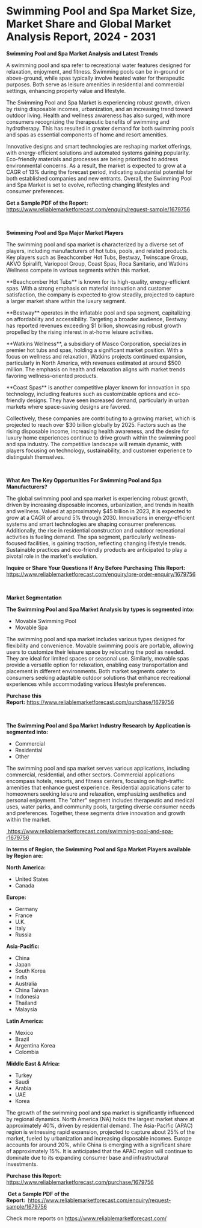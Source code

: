 <p><h1>Swimming Pool and Spa Market Size, Market Share and Global Market Analysis Report, 2024 - 2031</h1></p><p><strong>Swimming Pool and Spa Market Analysis and Latest Trends</strong></p>
<p><p>A swimming pool and spa refer to recreational water features designed for relaxation, enjoyment, and fitness. Swimming pools can be in-ground or above-ground, while spas typically involve heated water for therapeutic purposes. Both serve as leisure amenities in residential and commercial settings, enhancing property value and lifestyle.</p><p>The Swimming Pool and Spa Market is experiencing robust growth, driven by rising disposable incomes, urbanization, and an increasing trend toward outdoor living. Health and wellness awareness has also surged, with more consumers recognizing the therapeutic benefits of swimming and hydrotherapy. This has resulted in greater demand for both swimming pools and spas as essential components of home and resort amenities.</p><p>Innovative designs and smart technologies are reshaping market offerings, with energy-efficient solutions and automated systems gaining popularity. Eco-friendly materials and processes are being prioritized to address environmental concerns. As a result, the market is expected to grow at a CAGR of 13% during the forecast period, indicating substantial potential for both established companies and new entrants. Overall, the Swimming Pool and Spa Market is set to evolve, reflecting changing lifestyles and consumer preferences.</p></p>
<p><strong>Get a Sample PDF of the Report:&nbsp;</strong> <a href="https://www.reliablemarketforecast.com/enquiry/request-sample/1679756?utm_campaign=1097&utm_medium=2&utm_source=Github&utm_content=ia&utm_term=28122024&utm_id=swimming-pool-and-spa">https://www.reliablemarketforecast.com/enquiry/request-sample/1679756</a></p>
<p>&nbsp;</p>
<p><strong>Swimming Pool and Spa Major Market Players</strong></p>
<p><p>The swimming pool and spa market is characterized by a diverse set of players, including manufacturers of hot tubs, pools, and related products. Key players such as Beachcomber Hot Tubs, Bestway, Twinscape Group, AKVO Spiralift, Variopool Group, Coast Spas, Roca Sanitario, and Watkins Wellness compete in various segments within this market.</p><p>**Beachcomber Hot Tubs** is known for its high-quality, energy-efficient spas. With a strong emphasis on material innovation and customer satisfaction, the company is expected to grow steadily, projected to capture a larger market share within the luxury segment.</p><p>**Bestway** operates in the inflatable pool and spa segment, capitalizing on affordability and accessibility. Targeting a broader audience, Bestway has reported revenues exceeding $1 billion, showcasing robust growth propelled by the rising interest in at-home leisure activities.</p><p>**Watkins Wellness**, a subsidiary of Masco Corporation, specializes in premier hot tubs and spas, holding a significant market position. With a focus on wellness and relaxation, Watkins projects continued expansion, particularly in North America, with revenues estimated at around $500 million. The emphasis on health and relaxation aligns with market trends favoring wellness-oriented products.</p><p>**Coast Spas** is another competitive player known for innovation in spa technology, including features such as customizable options and eco-friendly designs. They have seen increased demand, particularly in urban markets where space-saving designs are favored.</p><p>Collectively, these companies are contributing to a growing market, which is projected to reach over $30 billion globally by 2025. Factors such as the rising disposable income, increasing health awareness, and the desire for luxury home experiences continue to drive growth within the swimming pool and spa industry. The competitive landscape will remain dynamic, with players focusing on technology, sustainability, and customer experience to distinguish themselves.</p></p>
<p>&nbsp;</p>
<p><strong>What Are The Key Opportunities For Swimming Pool and Spa Manufacturers?</strong></p>
<p><p>The global swimming pool and spa market is experiencing robust growth, driven by increasing disposable incomes, urbanization, and trends in health and wellness. Valued at approximately $45 billion in 2023, it is expected to grow at a CAGR of around 5% through 2030. Innovations in energy-efficient systems and smart technologies are shaping consumer preferences. Additionally, the rise in residential construction and outdoor recreational activities is fueling demand. The spa segment, particularly wellness-focused facilities, is gaining traction, reflecting changing lifestyle trends. Sustainable practices and eco-friendly products are anticipated to play a pivotal role in the market's evolution.</p></p>
<p><strong>Inquire or Share Your Questions If Any Before Purchasing This Report:</strong> <a href="https://www.reliablemarketforecast.com/enquiry/pre-order-enquiry/1679756?utm_campaign=1097&utm_medium=2&utm_source=Github&utm_content=ia&utm_term=28122024&utm_id=swimming-pool-and-spa">https://www.reliablemarketforecast.com/enquiry/pre-order-enquiry/1679756</a></p>
<p>&nbsp;</p>
<p><strong>Market Segmentation</strong></p>
<p><strong>The Swimming Pool and Spa Market Analysis by types is segmented into:</strong></p>
<p><ul><li>Movable Swimming Pool</li><li>Movable Spa</li></ul></p>
<p><p>The swimming pool and spa market includes various types designed for flexibility and convenience. Movable swimming pools are portable, allowing users to customize their leisure space by relocating the pool as needed. They are ideal for limited spaces or seasonal use. Similarly, movable spas provide a versatile option for relaxation, enabling easy transportation and placement in different environments. Both market segments cater to consumers seeking adaptable outdoor solutions that enhance recreational experiences while accommodating various lifestyle preferences.</p></p>
<p><strong>Purchase this Report:&nbsp;</strong><a href="https://www.reliablemarketforecast.com/purchase/1679756?utm_campaign=1097&utm_medium=2&utm_source=Github&utm_content=ia&utm_term=28122024&utm_id=swimming-pool-and-spa">https://www.reliablemarketforecast.com/purchase/1679756</a></p>
<p>&nbsp;</p>
<p><strong>The Swimming Pool and Spa Market Industry Research by Application is segmented into:</strong></p>
<p><ul><li>Commercial</li><li>Residential</li><li>Other</li></ul></p>
<p><p>The swimming pool and spa market serves various applications, including commercial, residential, and other sectors. Commercial applications encompass hotels, resorts, and fitness centers, focusing on high-traffic amenities that enhance guest experience. Residential applications cater to homeowners seeking leisure and relaxation, emphasizing aesthetics and personal enjoyment. The "other" segment includes therapeutic and medical uses, water parks, and community pools, targeting diverse consumer needs and preferences. Together, these segments drive innovation and growth within the market.</p></p>
<p><a href="https://www.reliablemarketforecast.com/swimming-pool-and-spa-r1679756?utm_campaign=1097&utm_medium=2&utm_source=Github&utm_content=ia&utm_term=28122024&utm_id=swimming-pool-and-spa">&nbsp;https://www.reliablemarketforecast.com/swimming-pool-and-spa-r1679756</a></p>
<p><strong>In terms of Region, the Swimming Pool and Spa Market Players available by Region are:</strong></p>
<p>
    <p> <strong> North America: </strong>
        <ul>
            <li>United States</li>
            <li>Canada</li>
        </ul>
        </p> 
    <p> <strong> Europe: </strong>
        <ul>
            <li>Germany</li>
            <li>France</li>
            <li>U.K.</li>
            <li>Italy</li>
            <li>Russia</li>
        </ul>
        </p> 
    <p> <strong> Asia-Pacific: </strong>
        <ul>
            <li>China</li>
            <li>Japan</li>
            <li>South Korea</li>
            <li>India</li>
            <li>Australia</li>
            <li>China Taiwan</li>
            <li>Indonesia</li>
            <li>Thailand</li>
            <li>Malaysia</li>
        </ul>
        </p> 
    <p> <strong> Latin America: </strong>
        <ul>
            <li>Mexico</li>
            <li>Brazil</li>
            <li>Argentina Korea</li>
            <li>Colombia</li>
        </ul>
        </p> 
    <p> <strong> Middle East & Africa: </strong>
        <ul>
            <li>Turkey</li>
            <li>Saudi</li>
            <li>Arabia</li>
            <li>UAE</li>
            <li>Korea</li>
        </ul>
    </p>
    </p>
<p><p>The growth of the swimming pool and spa market is significantly influenced by regional dynamics. North America (NA) holds the largest market share at approximately 40%, driven by residential demand. The Asia-Pacific (APAC) region is witnessing rapid expansion, projected to capture about 25% of the market, fueled by urbanization and increasing disposable incomes. Europe accounts for around 20%, while China is emerging with a significant share of approximately 15%. It is anticipated that the APAC region will continue to dominate due to its expanding consumer base and infrastructural investments.</p></p>
<p><strong>Purchase this Report: </strong><a href="https://www.reliablemarketforecast.com/purchase/1679756?utm_campaign=1097&utm_medium=2&utm_source=Github&utm_content=ia&utm_term=28122024&utm_id=swimming-pool-and-spa">https://www.reliablemarketforecast.com/purchase/1679756</a></p>
<p>&nbsp;<strong>Get a Sample PDF of the Report:&nbsp;&nbsp;</strong><a href="https://www.reliablemarketforecast.com/enquiry/request-sample/1679756?utm_campaign=1097&utm_medium=2&utm_source=Github&utm_content=ia&utm_term=28122024&utm_id=swimming-pool-and-spa">https://www.reliablemarketforecast.com/enquiry/request-sample/1679756</a></p>
<p><strong></strong></p>
<p>Check more reports on <a href="https://www.reliablemarketforecast.com/?utm_campaign=1097&utm_medium=2&utm_source=Github&utm_content=ia&utm_term=28122024&utm_id=swimming-pool-and-spa">https://www.reliablemarketforecast.com/</a></p>